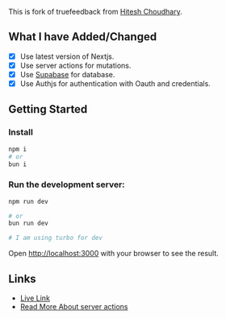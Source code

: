 This is fork of truefeedback from [Hitesh Choudhary](https://github.com/hiteshchoudhary/ama-app).

## What I have Added/Changed

- [x] Use latest version of Nextjs.
- [x] Use server actions for mutations.
- [x] Use [Supabase](https://supabase.com/) for database.
- [x] Use Authjs for authentication with Oauth and credentials. 

## Getting Started

### Install 

```bash
npm i
# or
bun i
```

### Run the development server:

```bash
npm run dev

# or
bun run dev

# I am using turbo for dev
```

Open [http://localhost:3000](http://localhost:3000) with your browser to see the result.


## Links

- [Live Link](https://truefeedback.patelvivekdev.vercel.app/)
- [Read More About server actions](https://patelvivekdev/blog/server-actions)

